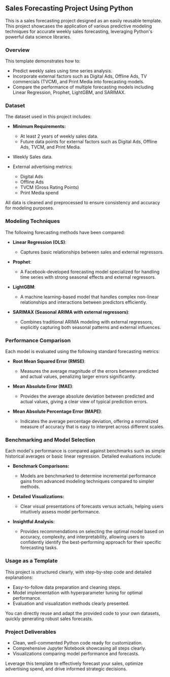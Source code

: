 ## Sales Forecasting Project Using Python

This is a sales forecasting project designed as an easily reusable template. This project showcases the application of various predictive modeling techniques for accurate weekly sales forecasting, leveraging Python's powerful data science libraries.


### Overview

This template demonstrates how to:

- Predict weekly sales using time series analysis.
- Incorporate external factors such as Digital Ads, Offline Ads, TV commercials (TVCM), and Print Media into forecasting models.
- Compare the performance of multiple forecasting models including Linear Regression, Prophet, LightGBM, and SARIMAX.

### Dataset

The dataset used in this project includes:

- **Minimum Requirements:**
  - At least 2 years of weekly sales data.
  - Future data points for external factors such as Digital Ads, Offline Ads, TVCM, and Print Media.

- Weekly Sales data.
- External advertising metrics:
  - Digital Ads
  - Offline Ads
  - TVCM (Gross Rating Points)
  - Print Media spend

All data is cleaned and preprocessed to ensure consistency and accuracy for modeling purposes.

### Modeling Techniques

The following forecasting methods have been compared:

- **Linear Regression (OLS)**:

  - Captures basic relationships between sales and external regressors.

- **Prophet**:

  - A Facebook-developed forecasting model specialized for handling time series with strong seasonal effects and external regressors.

- **LightGBM**:

  - A machine learning-based model that handles complex non-linear relationships and interactions between predictors efficiently.

- **SARIMAX (Seasonal ARIMA with external regressors)**:

  - Combines traditional ARIMA modeling with external regressors, explicitly capturing both seasonal patterns and external influences.

### Performance Comparison

Each model is evaluated using the following standard forecasting metrics:

- **Root Mean Squared Error (RMSE)**:
  - Measures the average magnitude of the errors between predicted and actual values, penalizing larger errors significantly.

- **Mean Absolute Error (MAE)**:
  - Provides the average absolute deviation between predicted and actual values, giving a clear view of typical prediction errors.

- **Mean Absolute Percentage Error (MAPE)**:
  - Indicates the average percentage deviation, offering a normalized measure of accuracy that is easy to interpret across different scales.

### Benchmarking and Model Selection

Each model's performance is compared against benchmarks such as simple historical averages or basic linear regression. Detailed evaluations include:

- **Benchmark Comparisons:**
  - Models are benchmarked to determine incremental performance gains from advanced modeling techniques compared to simpler methods.

- **Detailed Visualizations:**
  - Clear visual presentations of forecasts versus actuals, helping users intuitively assess model performance.

- **Insightful Analysis:**
  - Provides recommendations on selecting the optimal model based on accuracy, complexity, and interpretability, allowing users to confidently identify the best-performing approach for their specific forecasting tasks.

### Usage as a Template

This project is structured clearly, with step-by-step code and detailed explanations:

- Easy-to-follow data preparation and cleaning steps.
- Model implementation with hyperparameter tuning for optimal performance.
- Evaluation and visualization methods clearly presented.

You can directly reuse and adapt the provided code to your own datasets, quickly generating robust sales forecasts.


### Project Deliverables

- Clean, well-commented Python code ready for customization.
- Comprehensive Jupyter Notebook showcasing all steps clearly.
- Visualizations comparing model performance and forecasts.


Leverage this template to effectively forecast your sales, optimize advertising spend, and drive informed strategic decisions.

